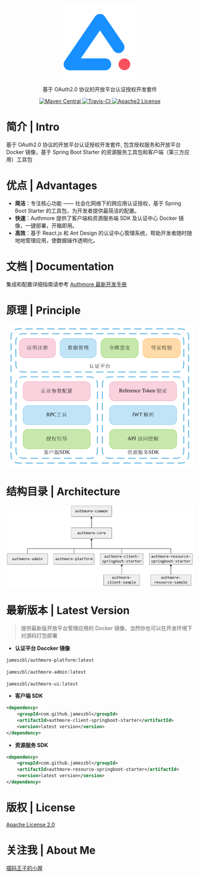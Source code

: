 <p align="center">
  <a href="https://github.com/jameszbl/authmore">
   <img alt="Authmore-Logo" src=".doc/logo.png" width="200px">
  </a>
</p>

<p align="center">
  基于 OAuth2.0 协议的开放平台认证授权开发套件
</p>

<p align="center">
  <a href="https://search.maven.org/search?q=authmore">
    <img alt="Maven Central" src="https://img.shields.io/maven-central/v/com.github.jameszbl/authmore-core.svg?style=flat-square">
  </a>

  <a href="https://travis-ci.org/JamesZBL/authmore-framework">
    <img alt="Travis-CI" src="https://img.shields.io/travis/jameszbl/authmore-framework.svg?style=flat-square">
  </a>

  <a href="https://www.apache.org/licenses/LICENSE-2.0">
    <img alt="Apache2 License" src="https://img.shields.io/badge/license-Apache%202-4EB1BA.svg?style=flat-square">
  </a>
</p>

# 简介 | Intro

基于 OAuth2.0 协议的开放平台认证授权开发套件, 包含授权服务和开放平台 Docker 镜像，基于 Spring Boot Starter 的资源服务工具包和客户端（第三方应用）工具包

# 优点 | Advantages

- **简洁**：专注核心功能 —— 社会化网络下的跨应用认证授权，基于 Spring Boot Starter 的工具包，为开发者提供最简洁的配置。
- **快速**：Authmore 提供了客户端和资源服务端 SDK 及认证中心 Docker 镜像，一键部署，开箱即用。
- **高效**：基于 React.js 和 Ant Design 的认证中心管理系统，帮助开发者随时随地地管理应用，使数据操作透明化。

# 文档 | Documentation

集成和配置详细指南请参考 [Authmore 最新开发手册](https://doc.authmore.letec.top)

# 原理 | Principle

![项目架构原理](.doc/principle.svg)

# 结构目录 | Architecture

![项目结构说明](.doc/structure.png)

# 最新版本 | Latest Version

> 提供最新版开放平台管理应用的 Docker 镜像，当然你也可以在开发环境下对源码打包部署

* **认证平台 Doccker 镜像**
```
jameszbl/authmore-platform:latest

jameszbl/authmore-admin:latest

jameszbl/authmore-ui:latest
```
* **客户端 SDK**
```xml
<dependency>
    <groupId>com.github.jameszbl</groupId>
    <artifactId>authmore-client-springboot-starter</artifactId>
    <version>latest version</version>
</dependency>
```

* **资源服务 SDK**
```xml
<dependency>
    <groupId>com.github.jameszbl</groupId>
    <artifactId>authmore-resource-springboot-starter</artifactId>
    <version>latest version</version>
</dependency>
```

# 版权 | License

[Apache License 2.0](https://www.apache.org/licenses/LICENSE-2.0)

# 关注我 | About Me

[摆码王子的小屋](https://b.letec.top)
